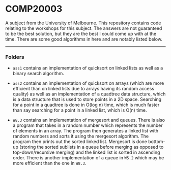 # COMP20003
A subject from the University of Melbourne. This repository contains code relating to the workshops for this subject. The answers are not guaranteed to be the best solution, but they are the best I could come up with at the time. There are some good algorithms in here and are notably listed below.

---
### Folders
- `ass1` contains an implementation of quicksort on linked lists as well as a binary search algorithm.

- `ass2` contains an implementation of quicksort on arrays (which are more efficient than on linked lists due to arrays having its random access quality) as well as an implementation of a quadtree data structure, which is a data structure that is used to store points in a 2D space. Searching for a point in a quadtree is done in O(log n) time, which is much faster than say searching for a point in a linked list, which is O(n) time.

- `W8.3` contains an implementation of mergesort and queues. There is also a program that takes in a random number which represents the number of elements in an array. The program then generates a linked list with random numbers and sorts it using the mergesort algorithm. The program then prints out the sorted linked list. 
Mergesort is done bottom-up (storing the sorted sublists in a queue before merging as opposed to top-down/recursive merging) and the linked list is sorted in ascending order.
There is another implementation of a queue in `W5.2` which may be more efficient than the one in `W8.3`.